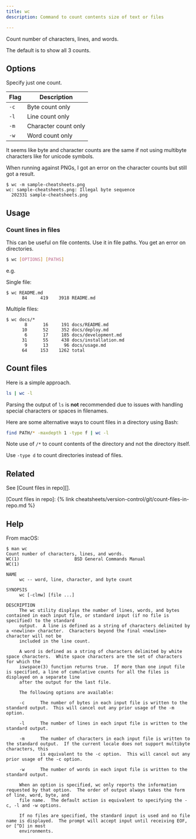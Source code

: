 ```yaml
---
title: wc
description: Command to count contents size of text or files

---
```


Count number of characters, lines, and words.

The default is to show all 3 counts.


## Options

Specify just one count.

Flag | Description
---  | ---
`-c` | Byte count only
`-l` | Line count only
`-m` | Character count only
`-w` | Word count only

It seems like byte and character counts are the same if not using multibyte characters like for unicode symbols.

When running against PNGs, I got an error on the character counts but still got a result.

```console
$ wc -m sample-cheatsheets.png
wc: sample-cheatsheets.png: Illegal byte sequence
  202331 sample-cheatsheets.png
```

## Usage

### Count lines in files

This can be useful on file contents. Use it in file paths. You get an error on directories.

```sh
$ wc [OPTIONS] [PATHS]
```

e.g.

Single file:

```console
$ wc README.md
      84     419    3918 README.md
```

Multiple files:

```console
$ wc docs/*
       8      16     191 docs/README.md
      10      52     352 docs/deploy.md
       6      17     185 docs/development.md
      31      55     438 docs/installation.md
       9      13      96 docs/usage.md
      64     153    1262 total
```

## Count files

Here is a simple approach.

```sh
ls | wc -l
```

Parsing the output of `ls` is **not** recommended due to issues with handling special characters or spaces in filenames.

Here are some alternative ways to count files in a directory using Bash:

```sh
find PATH/* -maxdepth 1 -type f | wc -l
```

Note use of `/*` to count contents of the directory and not the directory itself.

Use `-type d` to count directories instead of files.

  
## Related

See [Count files in repo][].

[Count files in repo]: {% link cheatsheets/version-control/git/count-files-in-repo.md %}


## Help

From macOS:

```console
$ man wc
Count number of characters, lines, and words.
WC(1)                     BSD General Commands Manual                    WC(1)

NAME
     wc -- word, line, character, and byte count

SYNOPSIS
     wc [-clmw] [file ...]

DESCRIPTION
     The wc utility displays the number of lines, words, and bytes contained in each input file, or standard input (if no file is specified) to the standard
     output.  A line is defined as a string of characters delimited by a <newline> character.  Characters beyond the final <newline> character will not be
     included in the line count.

     A word is defined as a string of characters delimited by white space characters.  White space characters are the set of characters for which the
     iswspace(3) function returns true.  If more than one input file is specified, a line of cumulative counts for all the files is displayed on a separate line
     after the output for the last file.

     The following options are available:

     -c      The number of bytes in each input file is written to the standard output.  This will cancel out any prior usage of the -m option.

     -l      The number of lines in each input file is written to the standard output.

     -m      The number of characters in each input file is written to the standard output.  If the current locale does not support multibyte characters, this
             is equivalent to the -c option.  This will cancel out any prior usage of the -c option.

     -w      The number of words in each input file is written to the standard output.

     When an option is specified, wc only reports the information requested by that option.  The order of output always takes the form of line, word, byte, and
     file name.  The default action is equivalent to specifying the -c, -l and -w options.

     If no files are specified, the standard input is used and no file name is displayed.  The prompt will accept input until receiving EOF, or [^D] in most
     environments.
```
